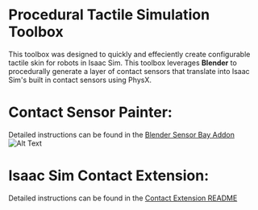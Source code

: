 # Procedural Tactile Simulation Toolbox
This toolbox was designed to quickly and effeciently create configurable tactile skin for robots in Isaac Sim. This toolbox leverages **Blender** to procedurally generate a layer of contact sensors that translate into Isaac Sim's built in contact sensors using PhysX.

# Contact Sensor Painter:
Detailed instructions can be found in the [Blender Sensor Bay Addon](blender_scripts/sensor_bay_addon/README.md)
![Alt Text](demos/sensor_paint_demo.gif)

# Isaac Sim Contact Extension:
Detailed instructions can be found in the [Contact Extension README](exts/README.md)
